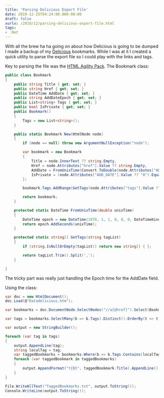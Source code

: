 ```yaml
---
title: 'Parsing Delicious Export File'
date: 2010-12-25T04:24:00.000-08:00
draft: false
xurlx: /2010/12/parsing-delicious-export-file.html
tags: 
- .Net
---
```


With all the brew ha ha going on about how Delicious is going to be dumped I made a backup of my [Delicious](http://www.delicious.com/ddpruitt) bookmarks. While I was at it I created a quick utility to parse the export file so I could play with the links and tags.  
  
Key to parsing the file was the [HTML Agility Pack](http://htmlagilitypack.codeplex.com/). The Bookmark class:  
  
```csharp  
public class Bookmark
{
    public string Title { get; set; }
    public string Href { get; set; }
    public DateTime AddDate { get; set; }
    public string AddDateEpoch { get; set; }
    public List<string> Tags { get; set; }
    public bool IsPrivate { get; set; }
    public Bookmark()
    {
        Tags = new List<string>();
    }

    public static Bookmark New(HtmlNode node)
    {
        if (node == null) throw new ArgumentNullException("node");

        var bookmark = new Bookmark
        {
            Title = node.InnerText ?? string.Empty,
            Href = node.Attributes["href"].Value ?? string.Empty,
            AddDate = FromUnixTime(Convert.ToDouble(node.Attributes["ADD_DATE"].Value ?? "0")),
            IsPrivate = (node.Attributes["ADD_DATE"].Value ?? "0").Equals("1")
        };

        bookmark.Tags.AddRange(GetTags(node.Attributes["tags"].Value ?? string.Empty));

        return bookmark;
    }

    protected static DateTime FromUnixTime(double unixTime)
    {
        DateTime epoch = new DateTime(1970, 1, 1, 0, 0, 0, DateTimeKind.Utc);
        return epoch.AddSeconds(unixTime);
    }

    protected static string[] GetTags(string tagList)
    {
        if (string.IsNullOrEmpty(tagList)) return new string[] { };

        return tagList.Trim().Split(',');
    }

}
```  
  
The tricky part was really just handling the Epoch time for the AddDate field.  
  
Using the class:  

```csharp  
var doc = new HtmlDocument();
doc.Load(@"Datadelicious.htm");

var bookmarks = doc.DocumentNode.SelectNodes("//a[@href]").Select(Bookmark.New);

var tags = bookmarks.SelectMany(b => b.Tags).Distinct().OrderBy(t => t);

var output = new StringBuilder();

foreach (var tag in tags)
{
    output.AppendLine(tag);
    string localTag = tag;
    var taggedBookmarks = bookmarks.Where(b => b.Tags.Contains(localTag)).OrderBy(b => b.AddDate);
    foreach (var taggedBookmark in taggedBookmarks)
    {
        output.AppendFormat("t{0}", taggedBookmark.Title).AppendLine();
    }
}

File.WriteAllText("TaggedBookmarks.txt", output.ToString());
Console.WriteLine(output.ToString()); 
  
```